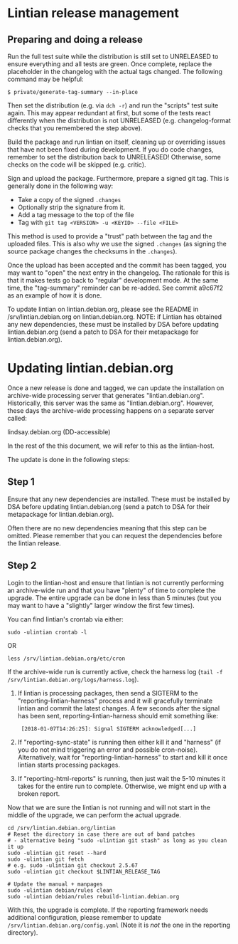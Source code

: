 Lintian release management
==========================



Preparing and doing a release
-----------------------------

Run the full test suite while the distribution is still set to
UNRELEASED to ensure everything and all tests are green.  Once
complete, replace the placeholder in the changelog with the
actual tags changed.  The following command may be helpful:

    $ private/generate-tag-summary --in-place

Then set the distribution (e.g. via `dch -r`) and run the "scripts" test
suite again.  This may appear redundant at first, but some of the
tests react differently when the distribution is not UNRELEASED
(e.g. changelog-format checks that you remembered the step above).

Build the package and run lintian on itself, cleaning up or overriding
issues that have not been fixed during development.  If you do code
changes, remember to set the distribution back to UNRELEASED!
Otherwise, some checks on the code will be skipped (e.g. critic).

Sign and upload the package.  Furthermore, prepare a signed git
tag.  This is generally done in the following way:

 * Take a copy of the signed `.changes`
 * Optionally strip the signature from it.
 * Add a tag message to the top of the file
 * Tag with `git tag <VERSION> -u <KEYID> --file <FILE>`

This method is used to provide a "trust" path between the tag and
the uploaded files.  This is also why we use the signed `.changes`
(as signing the source package changes the checksums in the `.changes`).

Once the upload has been accepted and the commit has been tagged, you
may want to "open" the next entry in the changelog.  The rationale for
this is that it makes tests go back to "regular" development mode.  At
the same time, the "tag-summary" reminder can be re-added.  See commit
a9c67f2 as an example of how it is done.


To update lintian on lintian.debian.org, please see the README in
/srv/lintian.debian.org on lintian.debian.org.  NOTE: if Lintian has
obtained any new dependencies, these must be installed by DSA before
updating lintian.debian.org (send a patch to DSA for their metapackage
for lintian.debian.org).


Updating lintian.debian.org
===========================

Once a new release is done and tagged, we can update the installation
on archive-wide processing server that generates "lintian.debian.org".
Historically, this server was the same as "lintian.debian.org".
However, these days the archive-wide processing happens on a separate
server called:

  lindsay.debian.org
  (DD-accessible)

In the rest of the this document, we will refer to this as the lintian-host.


The update is done in the following steps:

Step 1
------

Ensure that any new dependencies are installed.  These must be
installed by DSA before updating lintian.debian.org (send a patch to
DSA for their metapackage for lintian.debian.org).

Often there are no new dependencies meaning that this step can be
omitted.  Please remember that you can request the dependencies before
the lintian release.

Step 2
------

Login to the lintian-host and ensure that lintian is not currently
performing an archive-wide run and that you have "plenty" of time to
complete the upgrade.  The entire upgrade can be done in less than 5
minutes (but you may want to have a "slightly" larger window the first
few times).

You can find lintian's crontab via either:

    sudo -ulintian crontab -l

OR

    less /srv/lintian.debian.org/etc/cron

If the archive-wide run is currently active, check the harness log
(`tail -f /srv/lintian.debian.org/logs/harness.log`).

 1. If lintian is processing packages, then send a SIGTERM to the
    "reporting-lintian-harness" process and it will gracefully
    terminate lintian and commit the latest changes.  A few seconds
    after the signal has been sent, reporting-lintian-harness should
    emit something like:

         [2018-01-07T14:26:25]: Signal SIGTERM acknowledged[...]

 1. If "reporting-sync-state" is running then either kill it and
    "harness" (if you do not mind triggering an error and possible
    cron-noise).  Alternatively, wait for "reporting-lintian-harness"
    to start and kill it once lintian starts processing packages.

 1. If "reporting-html-reports" is running, then just wait the 5-10
    minutes it takes for the entire run to complete.  Otherwise, we
    might end up with a broken report.



Now that we are sure the lintian is not running and will not start in
the middle of the upgrade, we can perform the actual upgrade.

    cd /srv/lintian.debian.org/lintian
    # Reset the directory in case there are out of band patches
    # - alternative being "sudo -ulintian git stash" as long as you clean it up
    sudo -ulintian git reset --hard
    sudo -ulintian git fetch
    # e.g. sudo -ulintian git checkout 2.5.67
    sudo -ulintian git checkout $LINTIAN_RELEASE_TAG

    # Update the manual + manpages
    sudo -ulintian debian/rules clean
    sudo -ulintian debian/rules rebuild-lintian.debian.org

With this, the upgrade is complete.  If the reporting framework needs
additional configuration, please remember to update
`/srv/lintian.debian.org/config.yaml` (Note it is *not* the one in the
reporting directory).
